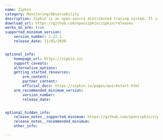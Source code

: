 ```yaml
---
name: Zipkin
category: Monitoring/Observability
description: Zipkin is an open-source distributed tracing system. It is designed to help developers collect and visualize the timing data needed to troubleshoot latency problems in microservice architectures.
download_url: https://github.com/openzipkin/zipkin/releases
works_on_arm: true
supported_minimum_version:
    version_number: 2.22.1
    release_date: 11/01/2020


optional_info:
    homepage_url: https://zipkin.io/
    support_caveats:
    alternative_options:
    getting_started_resources:
        arm_content: 
        partner_content: 
        official_docs: https://zipkin.io/pages/quickstart.html
    arm_recommended_minimum_version:
        version_number:
        release_date: 


optional_hidden_info:
    release_notes__supported_minimum: https://github.com/openzipkin/zipkin/releases/tag/2.22.1
    release_notes__recommended_minimum:
    other_info: 

---
```

